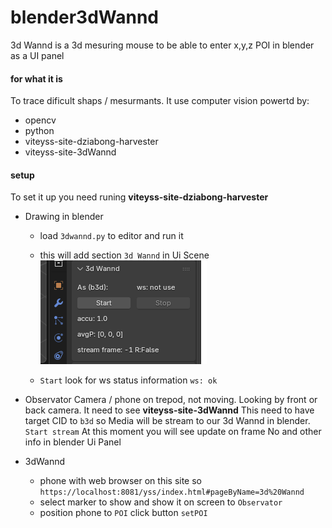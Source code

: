 # blender3dWannd

3d Wannd is a 3d mesuring mouse to be able to enter x,y,z POI in blender as a UI panel

#### for what it is

To trace dificult shaps / mesurmants. It use computer vision powertd by:
- opencv
- python
- viteyss-site-dziabong-harvester
- viteyss-site-3dWannd


#### setup

To set it up you need runing **viteyss-site-dziabong-harvester**

* Drawing in blender
    - load `3dwannd.py` to editor and run it
    - this will add section `3d Wannd` in Ui Scene
    ![](./assets/screen01.png) 

    - `Start` look for ws status information `ws: ok`


* Observator
    Camera / phone on trepod, not moving. Looking by front or back camera. It need to see **viteyss-site-3dWannd**
    This need to have target CID to `b3d` so Media will be stream to our 3d Wannd in blender.
    `Start stream`
    At this moment you will see update on frame No and other info in blender Ui Panel


* 3dWannd
    - phone with web browser on this site so `https://localhost:8081/yss/index.html#pageByName=3d%20Wannd`
    - select marker to show and show it on screen to `Observator`
    - position phone to `POI` click button `setPOI`

        

